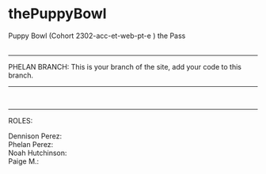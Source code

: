 # thePuppyBowl
Puppy Bowl (Cohort  2302-acc-et-web-pt-e ) the Pass
<br>
<br>
<hr>
PHELAN BRANCH:
This is your branch of the site, add your code to this branch.
<hr>
<br>

<hr>


ROLES:<br>

Dennison Perez:<br>
Phelan Perez:<br>
Noah Hutchinson:<br>
Paige M.:<br>
